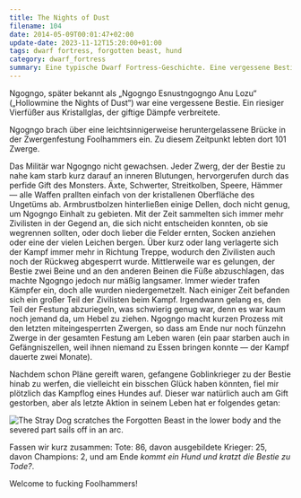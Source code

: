 ```yaml
---
title: The Nights of Dust
filename: 104
date: 2014-05-09T00:01:47+02:00
update-date: 2023-11-12T15:20:00+01:00
tags: dwarf fortress, forgotten beast, hund
category: dwarf_fortress
summary: Eine typische Dwarf Fortress-Geschichte. Eine vergessene Bestie metzelt 80% meiner Festung nieder, und die Rettung kommt unerwartet. 
---
```


Ngogngo, später bekannt als „Ngogngo Esnustngogngo Anu Lozu“ („Hollowmine the Nights of Dust“) war eine vergessene Bestie. Ein riesiger Vierfüßer aus Kristallglas, der giftige Dämpfe verbreitete.

Ngogngo brach über eine leichtsinnigerweise heruntergelassene Brücke in der Zwergenfestung Foolhammers ein. Zu diesem Zeitpunkt lebten dort 101 Zwerge.

Das Militär war Ngogngo nicht gewachsen. Jeder Zwerg, der der Bestie zu nahe kam starb kurz darauf an inneren Blutungen, hervorgerufen durch das perfide Gift des Monsters. Äxte, Schwerter, Streitkolben, Speere, Hämmer — alle Waffen prallten einfach von der kristallenen Oberfläche des Ungetüms ab. Armbrustbolzen hinterließen einige Dellen, doch nicht genug, um Ngogngo Einhalt zu gebieten. Mit der Zeit sammelten sich immer mehr Zivilisten in der Gegend an, die sich nicht entscheiden konnten, ob sie wegrennen sollten, oder doch lieber die Felder ernten, Socken anziehen oder eine der vielen Leichen bergen. Über kurz oder lang verlagerte sich der Kampf immer mehr in Richtung Treppe, wodurch den Zivilisten auch noch der Rückweg abgesperrt wurde. Mittlerweile war es gelungen, der Bestie zwei Beine und an den anderen Beinen die Füße abzuschlagen, das machte Ngogngo jedoch nur mäßig langsamer. Immer wieder trafen Kämpfer ein, doch alle wurden niedergemetzelt. Nach einiger Zeit befanden sich ein großer Teil der Zivilisten beim Kampf. Irgendwann gelang es, den Teil der Festung abzuriegeln, was schwierig genug war, denn es war kaum noch jemand da, um Hebel zu ziehen. Ngogngo macht kurzen Prozess mit den letzten miteingesperrten Zwergen, so dass am Ende nur noch fünzehn Zwerge in der gesamten Festung am Leben waren (ein paar starben auch in Gefängniszellen, weil ihnen niemand zu Essen bringen konnte — der Kampf dauerte zwei Monate).

Nachdem schon Pläne gereift waren, gefangene Goblinkrieger zu der Bestie hinab zu werfen, die vielleicht ein bisschen Glück haben könnten, fiel mir plötzlich das Kampflog eines Hundes auf. Dieser war natürlich auch am Gift gestorben, aber als letzte Aktion in seinem Leben hat er folgendes getan:

![The Stray Dog scratches the Forgotten Beast in the lower body and the severed part sails off in an arc.](/file/df_dog_kills_fb.png)

Fassen wir kurz zusammen: Tote: 86, davon ausgebildete Krieger: 25, davon Champions: 2, und am Ende *kommt ein Hund und kratzt die Bestie zu Tode?*.

Welcome to fucking Foolhammers!
